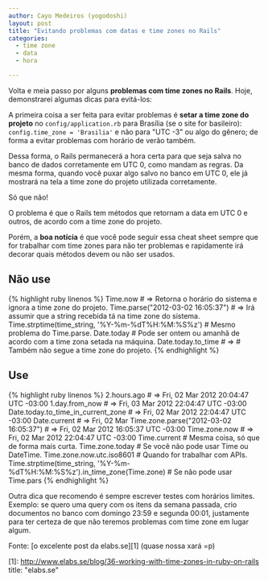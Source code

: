 ```yaml
---
author: Cayo Medeiros (yogodoshi)
layout: post
title: "Evitando problemas com datas e time zones no Rails"
categories:
  - time zone
  - data
  - hora

---
```

Volta e meia passo por alguns **problemas com time zones no Rails**. Hoje, demonstrarei algumas dicas para evitá-los:
<!--more-->

A primeira coisa a ser feita para evitar problemas é **setar a time zone do projeto** no `config/application.rb` para Brasília (se o site for basileiro): `config.time_zone = 'Brasilia'` e não para "UTC -3" ou algo do gênero; de forma a evitar problemas com horário de verão também.

Dessa forma, o Rails permanecerá a hora certa para que seja salva no banco de dados corretamente em UTC 0, como mandam as regras. Da mesma forma, quando você puxar algo salvo no banco em UTC 0, ele já mostrará na tela a time zone do projeto utilizada corretamente.

Só que não!

O problema é que o Rails tem métodos que retornam a data em UTC 0 e outros, de acordo com a time zone do projeto.

Porém, a **boa notícia** é que você pode seguir essa cheat sheet sempre que for trabalhar com time zones para não ter problemas e rapidamente irá decorar quais métodos devem ou não ser usados.

## Não use
{% highlight ruby linenos %}
  Time.now # => Retorna o horário do sistema e ignora a time zone do projeto.
  Time.parse("2012-03-02 16:05:37") # => Irá assumir que a string recebida tá na time zone do sistema.
  Time.strptime(time_string, '%Y-%m-%dT%H:%M:%S%z') # Mesmo problema do Time.parse.
  Date.today # Pode ser ontem ou amanhã de acordo com a time zona setada na máquina.
  Date.today.to_time # => # Também não segue a time zone do projeto.
{% endhighlight %}

## Use
{% highlight ruby linenos %}
  2.hours.ago # => Fri, 02 Mar 2012 20:04:47 UTC -03:00
  1.day.from_now # => Fri, 03 Mar 2012 22:04:47 UTC -03:00
  Date.today.to_time_in_current_zone # => Fri, 02 Mar 2012 22:04:47 UTC -03:00
  Date.current # => Fri, 02 Mar
  Time.zone.parse("2012-03-02 16:05:37") # => Fri, 02 Mar 2012 16:05:37 UTC -03:00
  Time.zone.now # => Fri, 02 Mar 2012 22:04:47 UTC -03:00
  Time.current # Mesma coisa, só que de forma mais curta.
  Time.zone.today # Se você não pode usar Time ou DateTime.
  Time.zone.now.utc.iso8601 # Quando for trabalhar com APIs.
  Time.strptime(time_string, '%Y-%m-%dT%H:%M:%S%z').in_time_zone(Time.zone) # Se não pode usar Time.pars
{% endhighlight %}

Outra dica que recomendo é sempre escrever testes com horários limites. Exemplo: se quero uma query com os itens da semana passada, crio documentos no banco com domingo 23:59 e segunda 00:01, justamente para ter certeza de que não teremos problemas com time zone em lugar algum.

Fonte: [o excelente post da elabs.se][1] (quase nossa xará =p)

[1]: http://www.elabs.se/blog/36-working-with-time-zones-in-ruby-on-rails title: "elabs.se"
